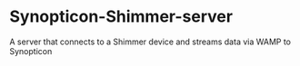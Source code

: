 # Synopticon-Shimmer-server
A server that connects to a Shimmer device and streams data via WAMP to Synopticon
